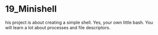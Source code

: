 # 19_Minishell
his project is about creating a simple shell. Yes, your own little bash. You will learn a lot about processes and file descriptors.

